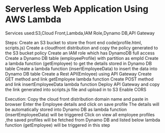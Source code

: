 # Serverless Web Application Using AWS Lambda

Services used:S3,Cloud Front,Lambda,IAM Role,Dynamo DB,API Gateway

Steps:
Create an S3 bucket to store the front end code(profile.html, scripts.js)
Create a cloudfront distribution and copy the policy generated to the S3 bucket policy
Create an IAM role which has DynamoDB full access
Create a Dynamo DB table (employeeProfile) with partition as empId
Create a lambda function (getEmployee) to get the details stored in Dynamo DB table
Create a lambda function (insertEmployeeData) to insert the data into Dynamo DB table
Create a Rest API(Emloyee) using API Gateway
Create GET method and link getEmployee lambda function
Create POST method and link insertEmployeeData lambda function
Deploy API Gateway and copy the link generated into scripts.js file and upload in to S3
Enable CORS

Execution:
Copy the cloud front distribution domain name and paste in browser
Enter the Employee details and click on save profile
The details will be automatically stored into Dynamo DB as lambda function (insertEmployeeData) will be triggered
Click on view all employee profiles ,the saved profiles will be fetched from Dynamo DB and listed below
lambda function (getEmployee) will be triggered in this step 


